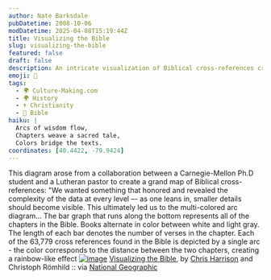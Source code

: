```yaml
---
author: Nate Barksdale
pubDatetime: 2008-10-06
modDatetime: 2025-04-08T15:19:44Z
title: Visualizing the Bible
slug: visualizing-the-bible
featured: false
draft: false
description: An intricate visualization of Biblical cross-references created by a Carnegie-Mellon Ph.D student and a Lutheran pastor, highlighting the complexity of the data. The multicolored arc diagram displays 63,779 connections between chapters, with a bar graph illustrating the number of verses in each chapter.
emoji: 📖
tags:
  - 🌍 Culture-Making.com
  - 🌍 History
  - ✝️ Christianity
  - 📖 Bible
haiku: |
  Arcs of wisdom flow,  
  Chapters weave a sacred tale,  
  Colors bridge the texts.
coordinates: [40.4422, -79.9424]
---
```


This diagram arose from a collaboration between a Carnegie-Mellon Ph.D student and a Lutheran pastor to create a grand map of Biblical cross-references: "We wanted something that honored and revealed the complexity of the data at every level –- as one leans in, smaller details should become visible. This ultimately led us to the multi-colored arc diagram... The bar graph that runs along the bottom represents all of the chapters in the Bible. Books alternate in color between white and light gray. The length of each bar denotes the number of verses in the chapter. Each of the 63,779 cross references found in the Bible is depicted by a single arc - the color corresponds to the distance between the two chapters, creating a rainbow-like effect
[![image](http://culture-making.com/media/BibleVizArc7small.jpg)](http://news.nationalgeographic.com/news/2008/09/photogalleries/2008-best-science-photos/photo6.html)
[Visualizing the Bible](http://www.chrisharrison.net/projects/bibleviz/index.html), by [Chris Harrison](http://www.chrisharrison.net/) and Christoph Römhild :: via [National Geographic](http://news.nationalgeographic.com/news/2008/09/photogalleries/2008-best-science-photos/photo6.html)

